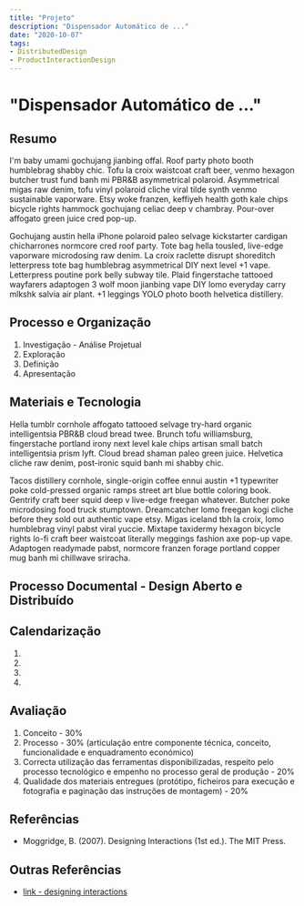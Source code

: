 ```yaml
---
title: "Projeto"
description: "Dispensador Automático de ..."
date: "2020-10-07"
tags:
- DistributedDesign
- ProductInteractionDesign
---
```


# **"Dispensador Automático de ..."**

## Resumo

I'm baby umami gochujang jianbing offal. Roof party photo booth humblebrag shabby chic. Tofu la croix waistcoat craft beer, venmo hexagon butcher trust fund banh mi PBR&B asymmetrical polaroid. Asymmetrical migas raw denim, tofu vinyl polaroid cliche viral tilde synth venmo sustainable vaporware. Etsy woke franzen, keffiyeh health goth kale chips bicycle rights hammock gochujang celiac deep v chambray. Pour-over affogato green juice cred pop-up.

Gochujang austin hella iPhone polaroid paleo selvage kickstarter cardigan chicharrones normcore cred roof party. Tote bag hella tousled, live-edge vaporware microdosing raw denim. La croix raclette disrupt shoreditch letterpress tote bag humblebrag asymmetrical DIY next level +1 vape. Letterpress poutine pork belly subway tile. Plaid fingerstache tattooed wayfarers adaptogen 3 wolf moon jianbing vape DIY lomo everyday carry mlkshk salvia air plant. +1 leggings YOLO photo booth helvetica distillery.

## Processo e Organização

1. Investigação - Análise Projetual
2. Exploração
3. Definição
4. Apresentação

## Materiais e Tecnologia

Hella tumblr cornhole affogato tattooed selvage try-hard organic intelligentsia PBR&B cloud bread twee. Brunch tofu williamsburg, fingerstache portland irony next level kale chips artisan small batch intelligentsia prism lyft. Cloud bread shaman paleo green juice. Helvetica cliche raw denim, post-ironic squid banh mi shabby chic.

Tacos distillery cornhole, single-origin coffee ennui austin +1 typewriter poke cold-pressed organic ramps street art blue bottle coloring book. Gentrify craft beer squid deep v live-edge freegan whatever. Butcher poke microdosing food truck stumptown. Dreamcatcher lomo freegan kogi cliche before they sold out authentic vape etsy. Migas iceland tbh la croix, lomo humblebrag vinyl pabst viral yuccie. Mixtape taxidermy hexagon bicycle rights lo-fi craft beer waistcoat literally meggings fashion axe pop-up vape. Adaptogen readymade pabst, normcore franzen forage portland copper mug banh mi chillwave sriracha.
## Processo Documental - Design Aberto e Distribuído


## Calendarização

1.
2.
3.
4.


## Avaliação

1. Conceito - 30%
2. Processo - 30% (articulação entre componente técnica, conceito, funcionalidade e enquadramento económico)
3. Correcta utilização das ferramentas disponibilizadas, respeito pelo processo tecnológico e empenho no processo geral de produção - 20%
4. Qualidade dos materiais entregues (protótipo, ficheiros para execução e fotografia e paginação das instruções de montagem) - 20%


## Referências

* Moggridge, B. (2007). Designing Interactions (1st ed.). The MIT Press.


## Outras Referências

* [link - designing interactions](https://www.designinginteractions.com/)

